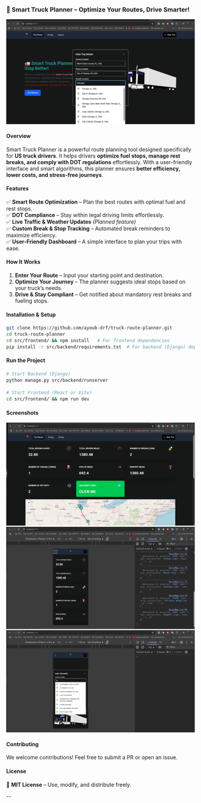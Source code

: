 ### **🚛 Smart Truck Planner – Optimize Your Routes, Drive Smarter!**

![Truck Planner](truck-planner.png)

#### **Overview**

Smart Truck Planner is a powerful route planning tool designed specifically for **US truck drivers**. It helps drivers **optimize fuel stops, manage rest breaks, and comply with DOT regulations** effortlessly. With a user-friendly interface and smart algorithms, this planner ensures **better efficiency, lower costs, and stress-free journeys**.

#### **Features**

✅ **Smart Route Optimization** – Plan the best routes with optimal fuel and rest stops.  
✅ **DOT Compliance** – Stay within legal driving limits effortlessly.  
✅ **Live Traffic & Weather Updates** _(Planned feature)_  
✅ **Custom Break & Stop Tracking** – Automated break reminders to maximize efficiency.  
✅ **User-Friendly Dashboard** – A simple interface to plan your trips with ease.

#### **How It Works**

1. **Enter Your Route** – Input your starting point and destination.
2. **Optimize Your Journey** – The planner suggests ideal stops based on your truck’s needs.
3. **Drive & Stay Compliant** – Get notified about mandatory rest breaks and fueling stops.

#### **Installation & Setup**

```bash
git clone https://github.com/ayoub-drf/truck-route-planner.git
cd truck-route-planner
cd src/frontend/ && npm install   # For frontend dependencies
pip install -r src/backend/requirements.txt  # For backend (Django) dependencies
```

#### **Run the Project**

```bash
# Start Backend (Django)
python manage.py src/backend/runserver

# Start Frontend (React or Vite)
cd src/frontend/ && npm run dev
```

#### **Screenshots**

![Truck Planner State](truck-planner.png-state.png)  
![Truck Planner State](truck-planner-mobile1.png)  
![Truck Planner State](truck-planner-mobile.png)

#### **Contributing**

We welcome contributions! Feel free to submit a PR or open an issue.

#### **License**

📜 **MIT License** – Use, modify, and distribute freely.

--
